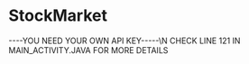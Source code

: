 # StockMarket
----YOU NEED YOUR OWN API KEY-----\N
CHECK LINE 121 IN MAIN_ACTIVITY.JAVA FOR MORE DETAILS
